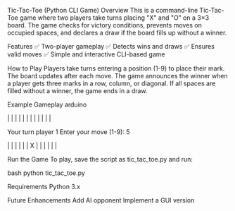 Tic-Tac-Toe (Python CLI Game)
Overview
This is a command-line Tic-Tac-Toe game where two players take turns placing "X" and "O" on a 3×3 board. The game checks for victory conditions, prevents moves on occupied spaces, and declares a draw if the 
board fills up without a winner.

Features
✅ Two-player gameplay
✅ Detects wins and draws
✅ Ensures valid moves
✅ Simple and interactive CLI-based game

How to Play
Players take turns entering a position (1-9) to place their mark.
The board updates after each move.
The game announces the winner when a player gets three marks in a row, column, or diagonal.
If all spaces are filled without a winner, the game ends in a draw.


Example Gameplay
arduino

|   |   |   |
|   |   |   |
|   |   |   |

Your turn player 1
Enter your move (1-9): 5

|   |   |   |
|   | X |   |
|   |   |   |


Run the Game
To play, save the script as tic_tac_toe.py and run:

bash
python tic_tac_toe.py


Requirements
Python 3.x


Future Enhancements
Add AI opponent
Implement a GUI version

